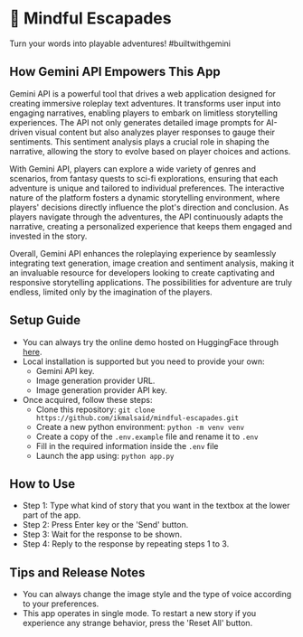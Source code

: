 # 💬 Mindful Escapades
Turn your words into playable adventures! #builtwithgemini

## How Gemini API Empowers This App
Gemini API is a powerful tool that drives a web application designed for creating immersive roleplay text adventures. It transforms user input into engaging narratives, enabling players to embark on limitless storytelling experiences. The API not only generates detailed image prompts for AI-driven visual content but also analyzes player responses to gauge their sentiments. This sentiment analysis plays a crucial role in shaping the narrative, allowing the story to evolve based on player choices and actions.

With Gemini API, players can explore a wide variety of genres and scenarios, from fantasy quests to sci-fi explorations, ensuring that each adventure is unique and tailored to individual preferences. The interactive nature of the platform fosters a dynamic storytelling environment, where players' decisions directly influence the plot's direction and conclusion. As players navigate through the adventures, the API continuously adapts the narrative, creating a personalized experience that keeps them engaged and invested in the story.

Overall, Gemini API enhances the roleplaying experience by seamlessly integrating text generation, image creation and sentiment analysis, making it an invaluable resource for developers looking to create captivating and responsive storytelling applications. The possibilities for adventure are truly endless, limited only by the imagination of the players.

## Setup Guide
- You can always try the online demo hosted on HuggingFace through [here](https://ikmalsaid-mindful-escapades.hf.space/).
- Local installation is supported but you need to provide your own:
  - Gemini API key.
  - Image generation provider URL.
  - Image generation provider API key.
- Once acquired, follow these steps:
  - Clone this repository: `git clone https://github.com/ikmalsaid/mindful-escapades.git`
  - Create a new python environment: `python -m venv venv`
  - Create a copy of the `.env.example` file and rename it to `.env`
  - Fill in the required information inside the `.env` file
  - Launch the app using: `python app.py`

## How to Use
- Step 1: Type what kind of story that you want in the textbox at the lower part of the app.
- Step 2: Press Enter key or the 'Send' button.
- Step 3: Wait for the response to be shown.
- Step 4: Reply to the response by repeating steps 1 to 3.

## Tips and Release Notes
- You can always change the image style and the type of voice according to your preferences.
- This app operates in single mode. To restart a new story if you experience any strange behavior, press the 'Reset All' button.
